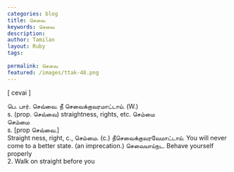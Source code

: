 ```yaml
---
categories: blog
title: செவை
keywords: செவை
description: 
author: Tamilan
layout: Ruby
tags: 
 
permalink: செவை
featured: /images/ttak-48.png
---
```

  
[ cevai ]  
  
பெ. பார். செவ்வை. நீ செவைக்குவரமாட்டாய். (W.)  
s. (prop. செவ்வை) straightness, rights, etc. செம்மை  
செம்மை  
s. [prop செவ்வை.]  
Straight ness, right, c., செம்மை. (c.) நீசெவைக்குவரவேமாட்டாய். You will never come to a better state. (an imprecation.) செவையாய்நட. Behave yourself properly  
2. Walk on straight before you